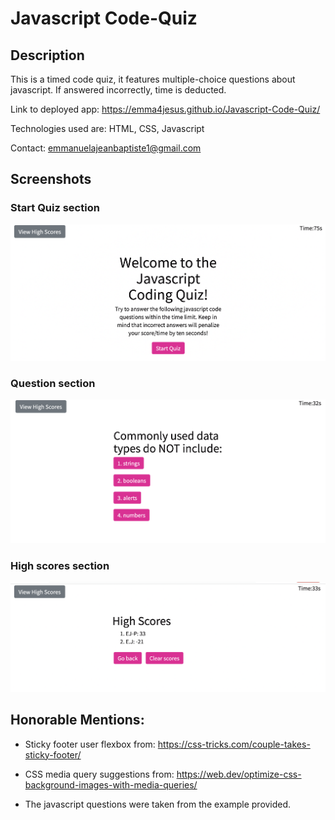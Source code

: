# Javascript Code-Quiz

## Description

This is a timed code quiz, it features multiple-choice questions about javascript. If answered incorrectly, time is deducted.

Link to deployed app: https://emma4jesus.github.io/Javascript-Code-Quiz/

Technologies used are: HTML, CSS, Javascript

Contact: emmanuelajeanbaptiste1@gmail.com

## Screenshots

### Start Quiz section

![Start Quiz section".](./assets/images/Code-quiz-screenshot1.png)

### Question section

![Question Section".](./assets/images/Code-quiz-screenshot2.png)

### High scores section

![High scores section".](./assets/images/Code-quiz-screenshot3.png)

## Honorable Mentions:

- Sticky footer user flexbox from: https://css-tricks.com/couple-takes-sticky-footer/

- CSS media query suggestions from: https://web.dev/optimize-css-background-images-with-media-queries/

- The javascript questions were taken from the example provided.
